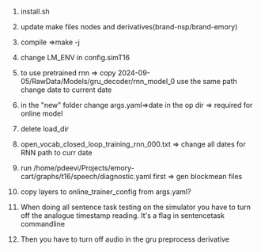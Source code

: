 1. install.sh
2. update make files nodes and derivatives(brand-nsp/brand-emory)
3. compile =>make -j
4. change LM_ENV in config.simT16
5. to use pretrained rnn => copy 2024-09-05/RawData/Models/gru_decoder/rnn_model_0 use the same path change date to current date
6. in the "new" folder change args.yaml=>date in the op dir => required for online model
7. delete load_dir

9. open_vocab_closed_loop_training_rnn_000.txt => change all dates for RNN path to curr date
10. run /home/pdeevi/Projects/emory-cart/graphs/t16/speech/diagnostic.yaml first => gen blockmean files
11. copy layers to online_trainer_config from args.yaml?
12. When doing all sentence task testing on the simulator you have to turn off the analogue timestamp reading. It's a flag in sentencetask commandline
13. Then you have to turn off audio in the gru preprocess derivative
